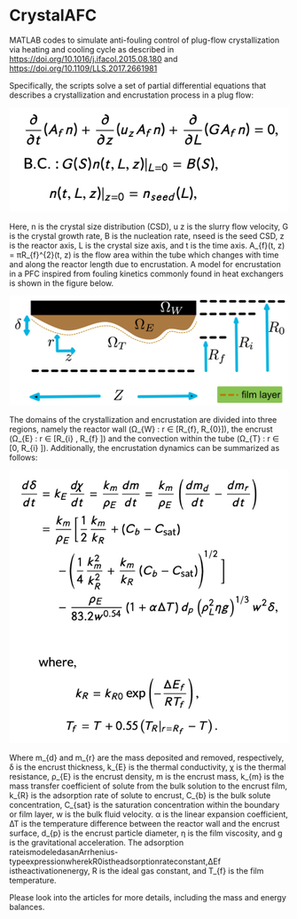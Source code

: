 # CrystalAFC
MATLAB codes to simulate anti-fouling control of plug-flow crystallization via heating and cooling cycle as described in https://doi.org/10.1016/j.ifacol.2015.08.180 and https://doi.org/10.1109/LLS.2017.2661981

Specifically, the scripts solve a set of partial differential equations that describes a crystallization and encrustation process in a plug flow:

![](Images/PFC-PBM_PDE.png)

Here, n is the crystal size distribution (CSD), u z is the slurry flow velocity, G is the crystal growth rate, B is the nucleation rate, nseed is the seed CSD, z is the reactor axis, L is the crystal size axis, and t is the time axis. A_{f}(t, z) = πR_{f}^{2}(t, z) is the flow area within the tube which changes with time and along the reactor length due to encrustation. A model for encrustation in a PFC inspired from fouling kinetics commonly found in heat exchangers is shown in the figure below. 

![](Images/PFC_domain.jpg)

The domains of the crystallization and encrustation are divided into three regions, namely the reactor wall (Ω_{W} : r ∈ [R_{f}, R_{0}]), the encrust (Ω_{E} : r ∈ [R_{i} , R_{f} ]) and the convection within the tube (Ω_{T} : r ∈ [0, R_{i} ]). Additionally, the encrustation dynamics can be summarized as follows:

![](Images/encrust_ODE.png)

Where m_{d} and m_{r} are the mass deposited and removed, respectively, δ is the encrust thickness, k_{E} is the thermal conductivity, χ is the thermal resistance, ρ_{E} is the encrust density, m is the encrust mass, k_{m} is the mass transfer coefficient of solute from the bulk solution to the encrust film, k_{R} is the adsorption rate of solute to encrust, C_{b} is the bulk solute concentration, C_{sat} is the saturation concentration within the boundary or film layer, w is the bulk fluid velocity. α is the linear expansion coefficient, ∆T is the temperature difference between the reactor wall and the encrust surface, d_{p} is the encrust particle diameter, η is the film viscosity, and g is the gravitational acceleration. The adsorption rateismodeledasanArrhenius-typeexpressionwherekR0istheadsorptionrateconstant,∆Ef istheactivationenergy, R is the ideal gas constant, and T_{f} is the film temperature.

Please look into the articles for more details, including the mass and energy balances. 
